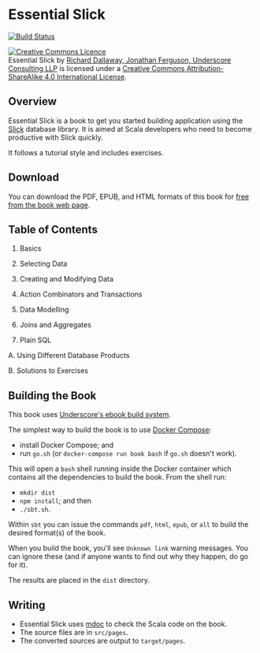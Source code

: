 # Essential Slick

[![Build Status](https://travis-ci.org/underscoreio/essential-slick.svg?branch=3.3)](https://travis-ci.org/underscoreio/essential-slick)

[slick]: http://slick.lightbend.com
[download]: https://underscore.io/books/essential-slick/
[ebook-template]: https://github.com/underscoreio/underscore-ebook-template
[mdoc]: https://scalameta.org/mdoc/

<a rel="license" href="http://creativecommons.org/licenses/by-sa/4.0/"><img alt="Creative Commons Licence" style="border-width:0" src="https://i.creativecommons.org/l/by-sa/4.0/88x31.png" /></a><br /><span xmlns:dct="http://purl.org/dc/terms/" href="http://purl.org/dc/dcmitype/Text" property="dct:title" rel="dct:type">Essential Slick</span> by <a xmlns:cc="http://creativecommons.org/ns#" href="https://underscore.io" property="cc:attributionName" rel="cc:attributionURL">Richard Dallaway, Jonathan Ferguson, Underscore Consulting LLP</a> is licensed under a <a rel="license" href="http://creativecommons.org/licenses/by-sa/4.0/">Creative Commons Attribution-ShareAlike 4.0 International License</a>.

## Overview

Essential Slick is a book to get you started building application using the [Slick] database library.
It is aimed at Scala developers who need to become productive with Slick quickly.

It follows a tutorial style and includes exercises.

## Download

You can download the PDF, EPUB, and HTML formats of
this book for [free from the book web page][download].

## Table of Contents

  1. Basics

  2. Selecting Data

  3. Creating and Modifying Data

  4. Action Combinators and Transactions

  5. Data Modelling

  6. Joins and Aggregates

  7. Plain SQL

  A. Using Different Database Products

  B. Solutions to Exercises

## Building the Book

This book uses [Underscore's ebook build system][ebook-template].

The simplest way to build the book is to use [Docker Compose](http://docker.com):

- install Docker Compose; and
- run `go.sh` (or `docker-compose run book bash` if `go.sh` doesn't work).

This will open a `bash` shell running inside the Docker container which contains all the dependencies to build the book. From the shell run:

- `mkdir dist`
- `npm install`; and then
- `./sbt.sh`.

Within `sbt` you can issue the commands `pdf`, `html`, `epub`, or `all` to build the desired format(s) of the book. 

When you build the book, you'll see `Unknown link` warning messages.
You can ignore these (and if anyone wants to find out why they happen, do go for it).

The results are placed in the `dist` directory.


## Writing

- Essential Slick uses [mdoc] to check the Scala code on the book.
- The source files are in `src/pages`.
- The converted sources are output to `target/pages`.


